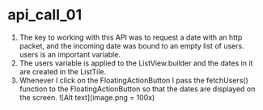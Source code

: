 # api_call_01

1) The key to working with this API was to request a date with an http packet, and the incoming date was bound to an empty list of users. users is an important variable.
2) The users variable is applied to the ListView.builder and the dates in it are created in the ListTile.
3) Whenever I click on the FloatingActionButton I pass the fetchUsers() function to the FloatingActionButton so that the dates are displayed on the screen.
![Alt text](image.png = 100x)